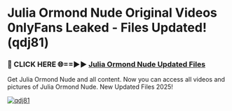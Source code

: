 # Julia Ormond Nude Original Videos 0nlyFans Leaked - Files Updated! (qdj81)

<h3>🔴 CLICK HERE 🌐==►► <a href="https://tinyurl.com/52m3yx9h" rel="nofollow">Julia Ormond Nude Updated Files</a></h3>

Get Julia Ormond Nude and all content. Now you can access all videos and pictures of Julia Ormond Nude. New Updated Files 2025!

[![qdj81](https://i.imgur.com/TnHtlc8.gif)](https://tinyurl.com/52m3yx9h)
